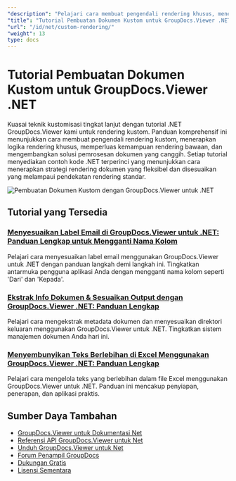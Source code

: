 ```yaml
---
"description": "Pelajari cara membuat pengendali rendering khusus, menerapkan logika rendering khusus, dan memperluas kemampuan GroupDocs.Viewer di .NET."
"title": "Tutorial Pembuatan Dokumen Kustom untuk GroupDocs.Viewer .NET"
"url": "/id/net/custom-rendering/"
"weight": 13
type: docs
---
```

# Tutorial Pembuatan Dokumen Kustom untuk GroupDocs.Viewer .NET

Kuasai teknik kustomisasi tingkat lanjut dengan tutorial .NET GroupDocs.Viewer kami untuk rendering kustom. Panduan komprehensif ini menunjukkan cara membuat pengendali rendering kustom, menerapkan logika rendering khusus, memperluas kemampuan rendering bawaan, dan mengembangkan solusi pemrosesan dokumen yang canggih. Setiap tutorial menyediakan contoh kode .NET terperinci yang menunjukkan cara menerapkan strategi rendering dokumen yang fleksibel dan disesuaikan yang melampaui pendekatan rendering standar.

![Pembuatan Dokumen Kustom dengan GroupDocs.Viewer untuk .NET](/viewer/custom-rendering/image.png)

## Tutorial yang Tersedia

### [Menyesuaikan Label Email di GroupDocs.Viewer untuk .NET: Panduan Lengkap untuk Mengganti Nama Kolom](./customize-email-labels-groupdocs-viewer-dotnet/)
Pelajari cara menyesuaikan label email menggunakan GroupDocs.Viewer untuk .NET dengan panduan langkah demi langkah ini. Tingkatkan antarmuka pengguna aplikasi Anda dengan mengganti nama kolom seperti 'Dari' dan 'Kepada'.

### [Ekstrak Info Dokumen & Sesuaikan Output dengan GroupDocs.Viewer .NET: Panduan Lengkap](./groupdocs-viewer-net-extract-info-customize-output/)
Pelajari cara mengekstrak metadata dokumen dan menyesuaikan direktori keluaran menggunakan GroupDocs.Viewer untuk .NET. Tingkatkan sistem manajemen dokumen Anda hari ini.

### [Menyembunyikan Teks Berlebihan di Excel Menggunakan GroupDocs.Viewer .NET: Panduan Lengkap](./groupdocs-viewer-dot-net-text-overflow-excel/)
Pelajari cara mengelola teks yang berlebihan dalam file Excel menggunakan GroupDocs.Viewer untuk .NET. Panduan ini mencakup penyiapan, penerapan, dan aplikasi praktis.

## Sumber Daya Tambahan

- [GroupDocs.Viewer untuk Dokumentasi Net](https://docs.groupdocs.com/viewer/net/)
- [Referensi API GroupDocs.Viewer untuk Net](https://reference.groupdocs.com/viewer/net/)
- [Unduh GroupDocs.Viewer untuk Net](https://releases.groupdocs.com/viewer/net/)
- [Forum Penampil GroupDocs](https://forum.groupdocs.com/c/viewer/9)
- [Dukungan Gratis](https://forum.groupdocs.com/)
- [Lisensi Sementara](https://purchase.groupdocs.com/temporary-license/)